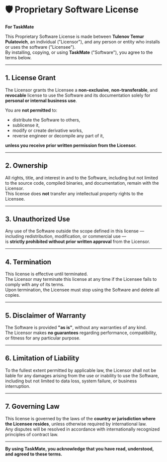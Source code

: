 # 🛡️ Proprietary Software License  
**For TaskMate**

This Proprietary Software License is made between **Tulenov Temur Pulatovich**, an individual ("Licensor"), and any person or entity who installs or uses the software ("Licensee").  
By installing, copying, or using **TaskMate** ("Software"), you agree to the terms below.

---

## 1. License Grant  
The Licensor grants the Licensee a **non-exclusive**, **non-transferable**, and **revocable** license to use the Software and its documentation solely for **personal or internal business use**.

You are **not permitted** to:
- distribute the Software to others,
- sublicense it,
- modify or create derivative works,
- reverse engineer or decompile any part of it,  

**unless you receive prior written permission from the Licensor.**

---

## 2. Ownership  
All rights, title, and interest in and to the Software, including but not limited to the source code, compiled binaries, and documentation, remain with the Licensor.  
This license does **not** transfer any intellectual property rights to the Licensee.

---

## 3. Unauthorized Use  
Any use of the Software outside the scope defined in this license — including redistribution, modification, or commercial use —  
is **strictly prohibited without prior written approval** from the Licensor.

---

## 4. Termination  
This license is effective until terminated.  
The Licensor may terminate this license at any time if the Licensee fails to comply with any of its terms.  
Upon termination, the Licensee must stop using the Software and delete all copies.

---

## 5. Disclaimer of Warranty  
The Software is provided **"as is"**, without any warranties of any kind.  
The Licensor makes **no guarantees** regarding performance, compatibility, or fitness for any particular purpose.

---

## 6. Limitation of Liability  
To the fullest extent permitted by applicable law, the Licensor shall not be liable for any damages arising from the use or inability to use the Software,  
including but not limited to data loss, system failure, or business interruption.

---

## 7. Governing Law  
This license is governed by the laws of the **country or jurisdiction where the Licensee resides**, unless otherwise required by international law.  
Any disputes will be resolved in accordance with internationally recognized principles of contract law.

---

**By using TaskMate, you acknowledge that you have read, understood, and agreed to these terms.**
